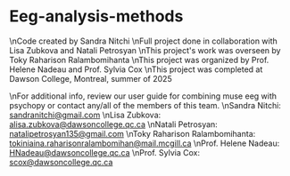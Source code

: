# Eeg-analysis-methods

\nCode created by Sandra Nitchi
\nFull project done in collaboration with Lisa Zubkova and Natali Petrosyan
\nThis project's work was overseen by Toky Raharison Ralambomihanta
\nThis project was organized by Prof. Helene Nadeau and Prof. Sylvia Cox
\nThis project was completed at Dawson College, Montreal, summer of 2025

\nFor additional info, review our user guide for combining muse eeg with psychopy or contact any/all of the members of this team.
\nSandra Nitchi: sandranitchi@gmail.com
\nLisa Zubkova: alisa.zubkova@dawsoncollege.qc.ca
\nNatali Petrosyan: natalipetrosyan135@gmail.com
\nToky Raharison Ralambomihanta: tokiniaina.raharisonralambomihan@mail.mcgill.ca
\nProf. Helene Nadeau: HNadeau@dawsoncollege.qc.ca
\nProf. Sylvia Cox: scox@dawsoncollege.qc.ca
